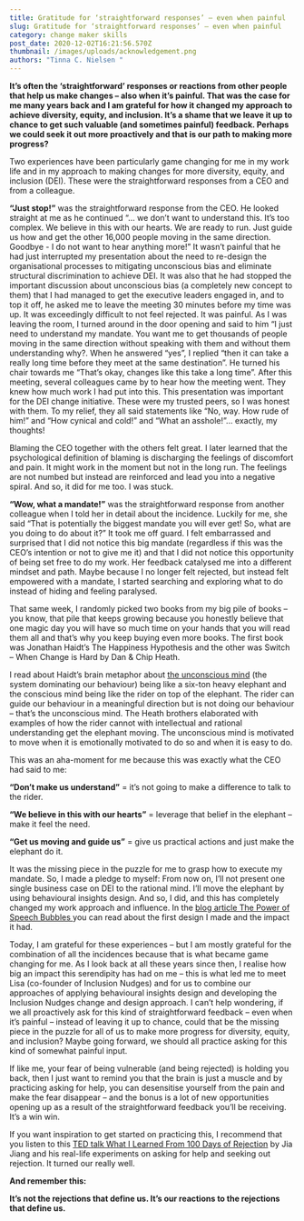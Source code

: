 ```yaml
---
title: Gratitude for ‘straightforward responses’ – even when painful
slug: Gratitude for ‘straightforward responses’ – even when painful
category: change maker skills
post_date: 2020-12-02T16:21:56.570Z
thumbnail: /images/uploads/acknowledgement.png
authors: "Tinna C. Nielsen "
---
```

**It’s often the ‘straightforward’ responses or reactions from other people that help us make changes – also when it’s painful. That was the case for me many years back and I am grateful for how it changed my approach to achieve diversity, equity, and inclusion. It’s a shame that we leave it up to chance to get such valuable (and sometimes painful) feedback. Perhaps we could seek it out more proactively and that is our path to making more progress?** 

Two experiences have been particularly game changing for me in my work life and in my approach to making changes for more diversity, equity, and inclusion (DEI). These were the straightforward responses from a CEO and from a colleague.



**“Just stop!”** was the straightforward response from the CEO. He looked straight at me as he continued “… we don’t want to understand this. It’s too complex. We believe in this with our hearts. We are ready to run. Just guide us how and get the other 16,000 people moving in the same direction. Goodbye - I do not want to hear anything more!”  It wasn’t painful that he had just interrupted my presentation about the need to re-design the organisational processes to mitigating unconscious bias and eliminate structural discrimination to achieve DEI. It was also that he had stopped the important discussion about unconscious bias (a completely new concept to them) that I had managed to get the executive leaders engaged in, and to top it off, he asked me to leave the meeting 30 minutes before my time was up. It was exceedingly difficult to not feel rejected. It was painful. As I was leaving the room, I turned around in the door opening and said to him “I just need to understand my mandate. You want me to get thousands of people moving in the same direction without speaking with them and without them understanding why?. When he answered “yes”, I replied “then it can take a really long time before they meet at the same destination”. He turned his chair towards me “That’s okay, changes like this take a long time”. 
After this meeting, several colleagues came by to hear how the meeting went. They knew how much work I had put into this. This presentation was important for the DEI change initiative. These were my trusted peers, so I was honest with them. To my relief, they all said statements like “No, way. How rude of him!” and “How cynical and cold!” and “What an asshole!”… exactly, my thoughts! 


Blaming the CEO together with the others felt great. I later learned that the psychological definition of blaming is discharging the feelings of discomfort and pain. It might work in the moment but not in the long run. The feelings are not numbed but instead are reinforced and lead you into a negative spiral. And so, it did for me too. I was stuck.  

**“Wow, what a mandate!”** was the straightforward response from another colleague when I told her in detail about the incidence. Luckily for me, she said “That is potentially the biggest mandate you will ever get! So, what are you doing to do about it?” It took me off guard. I felt embarrassed and surprised that I did not notice this big mandate (regardless if this was the CEO’s intention or not to give me it) and that I did not notice this opportunity of being set free to do my work. Her feedback catalysed me into a different mindset and path. Maybe because I no longer felt rejected, but instead felt empowered with a mandate, I started searching and exploring what to do instead of hiding and feeling paralysed. 


That same week, I randomly picked two books from my big pile of books – you know, that pile that keeps growing because you honestly believe that one magic day you will have so much time on your hands that you will read them all and that’s why you keep buying even more books. The first book was Jonathan Haidt’s The Happiness Hypothesis and the other was Switch – When Change is Hard by Dan & Chip Heath. 


I read about Haidt’s brain metaphor about [the unconscious mind](https://inclusion-nudges.org/blog/about-inclusion-nudges/power-of-inclusion-nudges)  (the system dominating our behaviour) being like a six-ton heavy elephant and the conscious mind being like the rider on top of the elephant. The rider can guide our behaviour in a meaningful direction but is not doing our behaviour – that’s the unconscious mind. The Heath brothers elaborated with examples of how the rider cannot with intellectual and rational understanding get the elephant moving. The unconscious mind is motivated to move when it is emotionally motivated to do so and when it is easy to do. 




This was an aha-moment for me because this was exactly what the CEO had said to me: 


**“Don’t make us understand”** = it’s not going to make a difference to talk to the rider. 


**“We believe in this with our hearts”** = leverage that belief in the elephant – make it feel the need.


**“Get us moving and guide us”** = give us practical actions and just make the elephant do it. 




It was the missing piece in the puzzle for me to grasp how to execute my mandate.  So, I made a pledge to myself: From now on, I’ll not present one single business case on DEI to the rational mind. I’ll move the elephant by using behavioural insights design. And so, I did, and this has completely changed my work approach and influence. In the [blog article The Power of Speech Bubbles  ](https://inclusion-nudges.org/blog/inclusive-co-creation/power-of-speech-bubbles)you can read about the first design I made and the impact it had. 


Today, I am grateful for these experiences – but I am mostly grateful for the combination of all the incidences because that is what became game changing for me. As I look back at all these years since then, I realise how big an impact this serendipity has had on me – this is what led me to meet Lisa (co-founder of Inclusion Nudges) and for us to combine our approaches of applying behavioural insights design and developing the Inclusion Nudges change and design approach. 
I can’t help wondering, if we all proactively ask for this kind of straightforward feedback – even when it’s painful – instead of leaving it up to chance, could that be the missing piece in the puzzle for all of us to make more progress for diversity, equity, and inclusion? Maybe going forward, we should all practice asking for this kind of somewhat painful input. 


If like me, your fear of being vulnerable (and being rejected) is holding you back, then I just want to remind you that the brain is just a muscle and by practicing asking for help, you can desensitise yourself from the pain and make the fear disappear  – and the bonus is a lot of new opportunities opening up as a result of the straightforward feedback you’ll be receiving.  It’s a win win. 


If you want inspiration to get started on practicing this, I recommend that you listen to this [TED talk What I Learned From 100 Days of Rejection](https://www.ted.com/talks/jia_jiang_what_i_learned_from_100_days_of_rejection)  by Jia Jiang and his real-life experiments on asking for help and seeking out rejection. It turned our really well. 


**And remember this:**  

**It’s not the rejections that define us. It’s our reactions to the rejections that define us.**